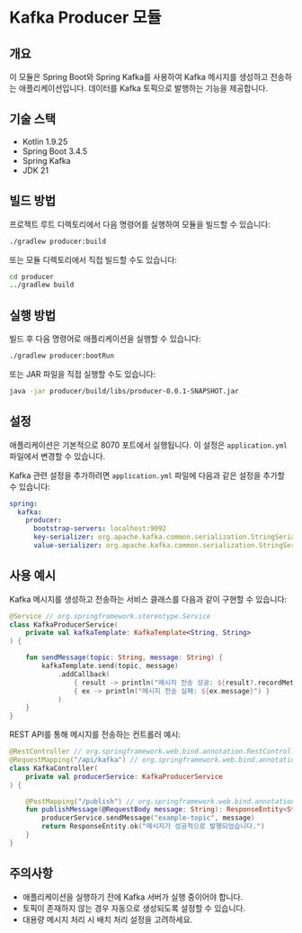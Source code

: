 # Kafka Producer 모듈

## 개요
이 모듈은 Spring Boot와 Spring Kafka를 사용하여 Kafka 메시지를 생성하고 전송하는 애플리케이션입니다. 데이터를 Kafka 토픽으로 발행하는 기능을 제공합니다.

## 기술 스택
- Kotlin 1.9.25
- Spring Boot 3.4.5
- Spring Kafka
- JDK 21

## 빌드 방법
프로젝트 루트 디렉토리에서 다음 명령어를 실행하여 모듈을 빌드할 수 있습니다:

```bash
./gradlew producer:build
```

또는 모듈 디렉토리에서 직접 빌드할 수도 있습니다:

```bash
cd producer
../gradlew build
```

## 실행 방법
빌드 후 다음 명령어로 애플리케이션을 실행할 수 있습니다:

```bash
./gradlew producer:bootRun
```

또는 JAR 파일을 직접 실행할 수도 있습니다:

```bash
java -jar producer/build/libs/producer-0.0.1-SNAPSHOT.jar
```

## 설정
애플리케이션은 기본적으로 8070 포트에서 실행됩니다. 이 설정은 `application.yml` 파일에서 변경할 수 있습니다.

Kafka 관련 설정을 추가하려면 `application.yml` 파일에 다음과 같은 설정을 추가할 수 있습니다:

```yaml
spring:
  kafka:
    producer:
      bootstrap-servers: localhost:9092
      key-serializer: org.apache.kafka.common.serialization.StringSerializer
      value-serializer: org.apache.kafka.common.serialization.StringSerializer
```

## 사용 예시
Kafka 메시지를 생성하고 전송하는 서비스 클래스를 다음과 같이 구현할 수 있습니다:

```kotlin
@Service // org.springframework.stereotype.Service
class KafkaProducerService(
    private val kafkaTemplate: KafkaTemplate<String, String>
) {

    fun sendMessage(topic: String, message: String) {
        kafkaTemplate.send(topic, message)
            .addCallback(
                { result -> println("메시지 전송 성공: ${result?.recordMetadata?.offset()}") },
                { ex -> println("메시지 전송 실패: ${ex.message}") }
            )
    }
}
```

REST API를 통해 메시지를 전송하는 컨트롤러 예시:

```kotlin
@RestController // org.springframework.web.bind.annotation.RestController
@RequestMapping("/api/kafka") // org.springframework.web.bind.annotation.RequestMapping
class KafkaController(
    private val producerService: KafkaProducerService
) {

    @PostMapping("/publish") // org.springframework.web.bind.annotation.PostMapping
    fun publishMessage(@RequestBody message: String): ResponseEntity<String> {
        producerService.sendMessage("example-topic", message)
        return ResponseEntity.ok("메시지가 성공적으로 발행되었습니다.")
    }
}
```

## 주의사항
- 애플리케이션을 실행하기 전에 Kafka 서버가 실행 중이어야 합니다.
- 토픽이 존재하지 않는 경우 자동으로 생성되도록 설정할 수 있습니다.
- 대용량 메시지 처리 시 배치 처리 설정을 고려하세요.